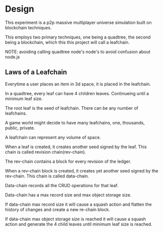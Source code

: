 # Design

This experiment is a p2p massive multiplayer universe simulation built on blockchain techniques.

This employs two primary techniques, one being a quadtree, the second being a blockchain, which this this project will call a leafchain.

NOTE: avoiding calling quadtree node's node's to avoid confusion about node.js

## Laws of a Leafchain

Everytime a user places an item in 3d space, it is placed in the leafchain. 

In a quadtree, every leaf can have 4 children leaves. Continueing until a minimum leaf size.

The root leaf is the seed of leafchain. There can be any number of leafchains.

A game world might decide to have many leafchains, one, thousands, public, private.

A leafchain can represent any volume of space.

When a leaf is created, it creates another seed signed by the leaf. This chain is called revision chain(rev-chain).

The rev-chain contains a block for every revision of the ledger.

When a rev-chain block is created, it creates yet another seed signed by the rev-chain. This chain is called data-chain.

Data-chain records all the CRUD operations for that leaf. 

Data-chain has a max record size and max object storage size.

If data-chain max record size it will cause a squash action and flatten the history of changes and create a new re-chain block.

If data-chain max object storage size is reached it will cause a squash action and generate the 4 child leaves until minimum leaf size is reached.
